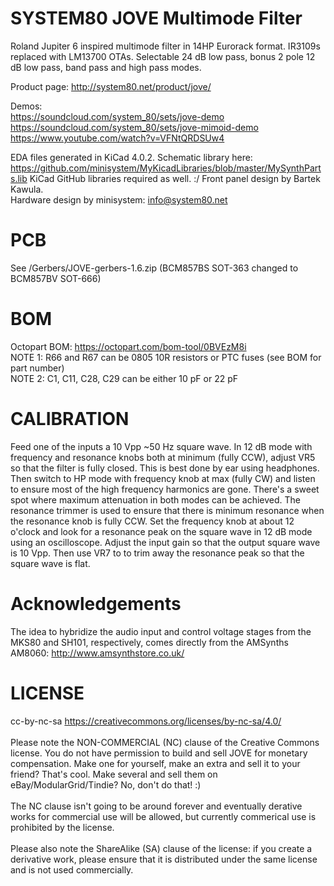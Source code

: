 SYSTEM80 JOVE Multimode Filter
============



Roland Jupiter 6 inspired multimode filter in 14HP Eurorack format. IR3109s replaced with LM13700 OTAs.
Selectable 24 dB low pass, bonus 2 pole 12 dB low pass, band pass and high pass modes.

Product page: http://system80.net/product/jove/<br>

Demos:<br>
https://soundcloud.com/system_80/sets/jove-demo<br>
https://soundcloud.com/system_80/sets/jove-mimoid-demo<br>
https://www.youtube.com/watch?v=VFNtQRDSUw4


EDA files generated in KiCad 4.0.2. Schematic library here: https://github.com/minisystem/MyKicadLibraries/blob/master/MySynthParts.lib
KiCad GitHub libraries required as well. :/
Front panel design by Bartek Kawula.<br>
Hardware design by minisystem: info@system80.net

PCB
===
See /Gerbers/JOVE-gerbers-1.6.zip (BCM857BS SOT-363 changed to BCM857BV SOT-666)

BOM
===
Octopart BOM: https://octopart.com/bom-tool/0BVEzM8i<br>
NOTE 1: R66 and R67 can be 0805 10R resistors or PTC fuses (see BOM for part number)<br>
NOTE 2: C1, C11, C28, C29 can be either 10 pF or 22 pF

CALIBRATION
===========
Feed one of the inputs a 10 Vpp ~50 Hz square wave. In 12 dB mode with frequency and resonance knobs both at minimum (fully CCW), adjust VR5 so that the filter is fully closed. This is best done by ear using headphones. Then switch to HP mode with frequency knob at max (fully CW) and listen to ensure most of the high frequency harmonics are gone. There's a sweet spot where maximum attenuation in both modes can be achieved. The resonance trimmer is used to ensure that there is minimum resonance when the resonance knob is fully CCW. Set the frequency knob at about 12 o'clock and look for a resonance peak on the square wave in 12 dB mode using an oscilloscope. Adjust the input gain so that the output square wave is 10 Vpp. Then use VR7 to to trim away the resonance peak so that the square wave is flat. 

Acknowledgements
================
The idea to hybridize the audio input and control voltage stages from the MKS80 and SH101, respectively, comes directly from
the AMSynths AM8060: http://www.amsynthstore.co.uk/

LICENSE
=======
cc-by-nc-sa
https://creativecommons.org/licenses/by-nc-sa/4.0/<br><br>
Please note the NON-COMMERCIAL (NC) clause of the Creative Commons license.  You do not have permission to build and sell JOVE for monetary compensation.
Make one for yourself, make an extra and sell it to your friend? That's cool. Make several and sell them on eBay/ModularGrid/Tindie? No, don't do that! :)<br><br>
The NC clause isn't going to be around forever and eventually derative works for commercial use will be allowed, but currently commerical use is prohibited by the license. <br><br>
Please also note the ShareAlike (SA) clause of the license: if you create a derivative work, please ensure that it is distributed under the same license and is not used commercially.